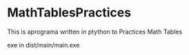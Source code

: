 # MathTablesPractices
This is aprograma written in ptython to Practices Math Tables


exe in dist/main/main.exe

